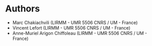 Authors
=======

* Marc Chakiachvili (LIRMM - UMR 5506 CNRS / UM - France)
* Vincent Lefort (LIRMM - UMR 5506 CNRS / UM - France)
* Anne-Muriel Arigon Chiffoleau (LIRMM - UMR 5506 CNRS / UM - France)
